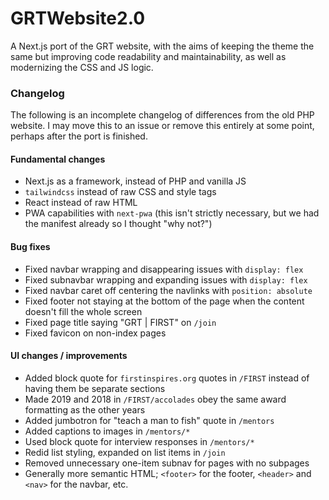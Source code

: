 # GRTWebsite2.0
A Next.js port of the GRT website, with the aims of keeping the theme the same but improving code readability and 
maintainability, as well as modernizing the CSS and JS logic.

### Changelog
The following is an incomplete changelog of differences from the old PHP website. I may move this to an issue or remove
this entirely at some point, perhaps after the port is finished.

#### Fundamental changes
- Next.js as a framework, instead of PHP and vanilla JS
- `tailwindcss` instead of raw CSS and style tags
- React instead of raw HTML
- PWA capabilities with `next-pwa` (this isn't strictly necessary, but we had the manifest already so I thought "why not?")

#### Bug fixes
- Fixed navbar wrapping and disappearing issues with `display: flex`
- Fixed subnavbar wrapping and expanding issues with `display: flex`
- Fixed navbar caret off centering the navlinks with `position: absolute`
- Fixed footer not staying at the bottom of the page when the content doesn't fill the whole screen
- Fixed page title saying "GRT | FIRST" on `/join`
- Fixed favicon on non-index pages

#### UI changes / improvements
- Added block quote for `firstinspires.org` quotes in `/FIRST` instead of having them be separate sections
- Made 2019 and 2018 in `/FIRST/accolades` obey the same award formatting as the other years
- Added jumbotron for "teach a man to fish" quote in `/mentors`
- Added captions to images in `/mentors/*`
- Used block quote for interview responses in `/mentors/*`
- Redid list styling, expanded on list items in `/join`
- Removed unnecessary one-item subnav for pages with no subpages
- Generally more semantic HTML; `<footer>` for the footer, `<header>` and `<nav>` for the navbar, etc.
